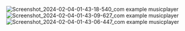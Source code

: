![Screenshot_2024-02-04-01-43-18-540_com example musicplayer](https://github.com/JiM35/Music-Player-App/assets/48186310/96f019ee-5e82-4c35-9e04-ebf187d96a91)
![Screenshot_2024-02-04-01-43-09-627_com example musicplayer](https://github.com/JiM35/Music-Player-App/assets/48186310/98bf4f87-45f6-4ca4-8e33-19683b21192a)
![Screenshot_2024-02-04-01-43-06-447_com example musicplayer](https://github.com/JiM35/Music-Player-App/assets/48186310/b3a16045-8f8f-4a9e-a9e6-9fe752b9dce3)
